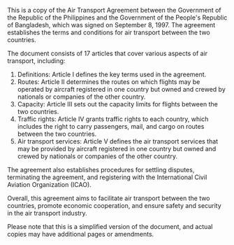 This is a copy of the Air Transport Agreement between the Government of the Republic of the Philippines and the Government of the People's Republic of Bangladesh, which was signed on September 8, 1997. The agreement establishes the terms and conditions for air transport between the two countries.

The document consists of 17 articles that cover various aspects of air transport, including:

1. Definitions: Article I defines the key terms used in the agreement.
2. Routes: Article II determines the routes on which flights may be operated by aircraft registered in one country but owned and crewed by nationals or companies of the other country.
3. Capacity: Article III sets out the capacity limits for flights between the two countries.
4. Traffic rights: Article IV grants traffic rights to each country, which includes the right to carry passengers, mail, and cargo on routes between the two countries.
5. Air transport services: Article V defines the air transport services that may be provided by aircraft registered in one country but owned and crewed by nationals or companies of the other country.

The agreement also establishes procedures for settling disputes, terminating the agreement, and registering with the International Civil Aviation Organization (ICAO).

Overall, this agreement aims to facilitate air transport between the two countries, promote economic cooperation, and ensure safety and security in the air transport industry.

Please note that this is a simplified version of the document, and actual copies may have additional pages or amendments.